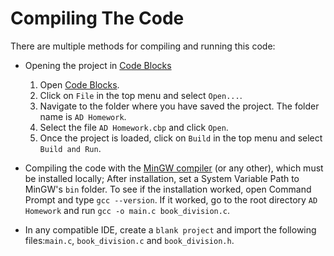 # Compiling The Code

There are multiple methods for compiling and running this code:

- Opening the project in [Code Blocks](https://www.codeblocks.org/downloads/binaries/)

  1. Open [Code Blocks](https://www.codeblocks.org/downloads/binaries/).
  2. Click on `File` in the top menu and select `Open...`.
  3. Navigate to the folder where you have saved the project. The folder name is `AD Homework`.
  4. Select the file `AD Homework.cbp` and click `Open`.
  5. Once the project is loaded, click on `Build` in the top menu and select `Build and Run`.

- Compiling the code with the [MinGW compiler](https://www.mingw-w64.org/downloads/) (or any other), which must be installed locally; After installation, set a System Variable Path to MinGW's `bin` folder. To see if the installation worked, open Command Prompt and type `gcc --version`. If it worked, go to the root directory `AD Homework` and run `gcc -o main.c book_division.c`. 

- In any compatible IDE, create a `blank project` and import the following files:`main.c`, `book_division.c` and `book_division.h`.

